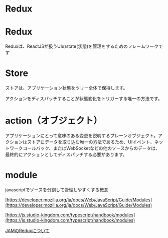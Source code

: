 # Redux

# Redux

Reduxは、ReactJSが扱うUIのstate(状態)を管理をするためのフレームワークです

# Store

ストアは、アプリケーション状態をツリー全体で保持します。

アクションをディスパッチすることが状態変化をトリガーする唯一の方法です。

# action（オブジェクト）

アプリケーションにとって意味のある変更を説明するプレーンオブジェクト。アクションはストアにデータを取り込む唯一の方法であるため、UIイベント、ネットワークコールバック、またはWebSocketなどの他のソースからのデータは、最終的にアクションとしてディスパッチする必要があります。

# module

javascriptでソースを分割して管理しやすくする概念

[https://developer.mozilla.org/ja/docs/Web/JavaScript/Guide/Modules](https://developer.mozilla.org/ja/docs/Web/JavaScript/Guide/Modules)

[https://js.studio-kingdom.com/typescript/handbook/modules](https://js.studio-kingdom.com/typescript/handbook/modules)

[JAMのReduxについて](Redux%2072cbef8fa66244a48758999922a3d921/JAM%E3%81%AERedux%E3%81%AB%E3%81%A4%E3%81%84%E3%81%A6%20b03d1f068c4644cb80e0a5d170432c9f.md)
